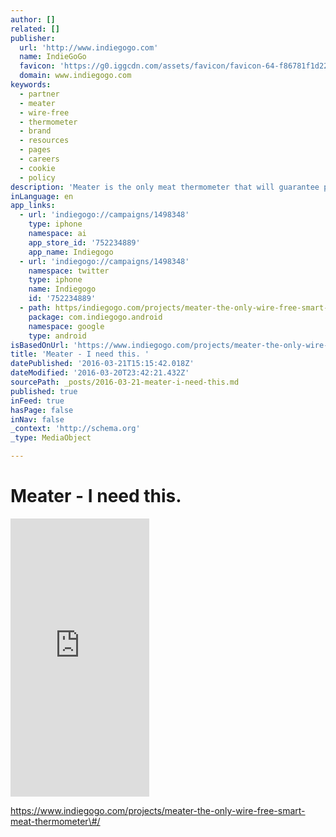 ```yaml
---
author: []
related: []
publisher:
  url: 'http://www.indiegogo.com'
  name: IndieGoGo
  favicon: 'https://g0.iggcdn.com/assets/favicon/favicon-64-f86781f1d221c3eea847e861d0b2b631f0cd49bbdb2cac0b0ed052664fa2380c.png'
  domain: www.indiegogo.com
keywords:
  - partner
  - meater
  - wire-free
  - thermometer
  - brand
  - resources
  - pages
  - careers
  - cookie
  - policy
description: 'Meater is the only meat thermometer that will guarantee perfectly cooked meats every time you cook. | Crowdfunding is a democratic way to support the fundraising needs of your community. Make a contribution today!'
inLanguage: en
app_links:
  - url: 'indiegogo://campaigns/1498348'
    type: iphone
    namespace: ai
    app_store_id: '752234889'
    app_name: Indiegogo
  - url: 'indiegogo://campaigns/1498348'
    namespace: twitter
    type: iphone
    name: Indiegogo
    id: '752234889'
  - path: https/indiegogo.com/projects/meater-the-only-wire-free-smart-meat-thermometer/andr
    package: com.indiegogo.android
    namespace: google
    type: android
isBasedOnUrl: 'https://www.indiegogo.com/projects/meater-the-only-wire-free-smart-meat-thermometer#/'
title: 'Meater - I need this. '
datePublished: '2016-03-21T15:15:42.018Z'
dateModified: '2016-03-20T23:42:21.432Z'
sourcePath: _posts/2016-03-21-meater-i-need-this.md
published: true
inFeed: true
hasPage: false
inNav: false
_context: 'http://schema.org'
_type: MediaObject

---
```

# Meater - I need this. 

<iframe src="https://cdn.embedly.com/widgets/media.html?src=http%3A%2F%2Fwww.indiegogo.com%2Fproject%2Fmeater-the-only-wire-free-smart-meat-thermometer%2Fembedded&amp;url=https%3A%2F%2Fwww.indiegogo.com%2Fprojects%2Fmeater-the-only-wire-free-smart-meat-thermometer&amp;image=https%3A%2F%2Fc1.iggcdn.com%2Findiegogo-media-prod-cld%2Fimage%2Fupload%2Fc_fill%2Cf_auto%2Ch_630%2Cw_1200%2Fv1445511600%2Fnfmgcsmohwjx3ryn2ebl.png&amp;key=b7d04c9b404c499eba89ee7072e1c4f7&amp;type=text%2Fhtml&amp;schema=indiegogo" width="222" height="445" scrolling="no" frameborder="0" allowfullscreen="allowfullscreen" style=""></iframe>

https://www.indiegogo.com/projects/meater-the-only-wire-free-smart-meat-thermometer\#/